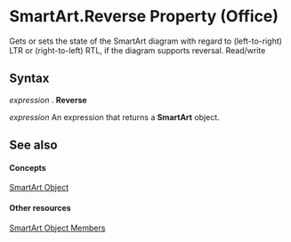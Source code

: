 
# SmartArt.Reverse Property (Office)

Gets or sets the state of the SmartArt diagram with regard to (left-to-right) LTR or (right-to-left) RTL, if the diagram supports reversal. Read/write


## Syntax

 _expression_ . **Reverse**

 _expression_ An expression that returns a **SmartArt** object.


## See also


#### Concepts


[SmartArt Object](24332c9b-87c9-7678-9d9f-9e25f2370afc.md)
#### Other resources


[SmartArt Object Members](60a9e7bf-8948-2c30-f206-61e7c46c1928.md)
